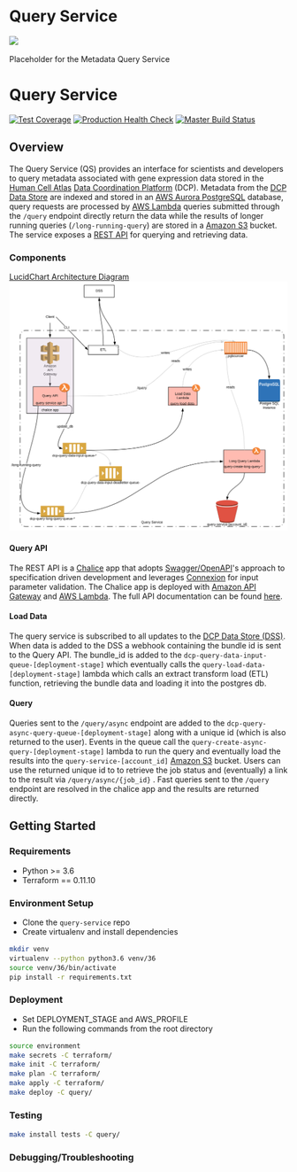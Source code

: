 # Query Service
[![](https://status.dev.data.humancellatlas.org/build/HumanCellAtlas/query-service/master.svg)](https://allspark.dev.data.humancellatlas.org/HumanCellAtlas/query-service/pipelines)

Placeholder for the Metadata Query Service

# Query Service
[![Test Coverage](https://codecov.io/gh/HumanCellAtlas/query-service/branch/master/graph/badge.svg)](https://codecov.io/gh/HumanCellAtlas/query-service)
[![Production Health Check](https://status.data.humancellatlas.org/service/query-service-prod.svg)]()
[![Master Build Status](https://status.dev.data.humancellatlas.org/build/HumanCellAtlas/metrics/master.svg)](https://allspark.dev.data.humancellatlas.org/HumanCellAtlas/query-service/commits/master)

## Overview

The Query Service (QS) provides an interface for scientists and developers to query metadata associated with gene 
expression data stored in the [Human Cell Atlas](https://staging.data.humancellatlas.org/) [Data Coordination
Platform](https://www.humancellatlas.org/data-sharing) (DCP). Metadata from the
[DCP Data Store](https://github.com/HumanCellAtlas/data-store) are indexed and stored in an [AWS Aurora PostgreSQL](add_url) 
database, query requests are  processed by [AWS Lambda](https://aws.amazon.com/lambda/)
queries submitted through the `/query` endpoint directly return the data while the results of longer running queries 
(`/long-running-query`) are stored in a [Amazon S3](https://aws.amazon.com/s3/) bucket. The service exposes a 
[REST API](https://query.staging.data.humancellatlas.org) for querying and retrieving
data.   
### Components

[LucidChart Architecture Diagram](https://www.lucidchart.com/invitations/accept/02e38662-6da1-48ad-87ac-0355bb3a03d8)
![alt text](query_arch.svg)


#### Query API

The REST API is a [Chalice](https://github.com/aws/chalice) app that adopts [Swagger/OpenAPI](https://swagger.io/)'s
approach to specification driven development and leverages [Connexion](https://github.com/zalando/connexion) for
input parameter validation. The Chalice app is deployed with [Amazon API Gateway](https://aws.amazon.com/api-gateway/)
and [AWS Lambda](https://aws.amazon.com/lambda/). The full API documentation can be found
[here](https://query.staging.data.humancellatlas.org).


#### Load Data

The query service is subscribed to all updates to the [DCP Data Store (DSS)](https://github.com/HumanCellAtlas/data-store). 
When data is added to the DSS a webhook containing the bundle id is sent to the Query API. The bundle_id is added to the
  `dcp-query-data-input-queue-[deployment-stage]` which eventually calls the `query-load-data-[deployment-stage]` lambda which calls an extract transform 
 load (ETL) function, retrieving the bundle data and loading it into the postgres db.

#### Query
Queries sent to the `/query/async` endpoint are added to the `dcp-query-async-query-queue-[deployment-stage]` along with a unique 
id (which is also returned to the user). Events in the queue call the `query-create-async-query-[deployment-stage]` lambda to run the 
query and eventually load the results into the `query-service-[account_id]` [Amazon S3](https://aws.amazon.com/s3/) 
bucket. Users can use the returned unique id to to retrieve the job status and (eventually) a link to the result via 
`/query/async/{job_id}` . Fast queries sent to the `/query` endpoint are resolved in the chalice app and the results 
are returned directly.


## Getting Started

### Requirements
- Python >= 3.6
- Terraform == 0.11.10
### Environment Setup
- Clone the `query-service` repo
- Create virtualenv and install dependencies
```bash
mkdir venv
virtualenv --python python3.6 venv/36
source venv/36/bin/activate
pip install -r requirements.txt
```
### Deployment
- Set DEPLOYMENT_STAGE and AWS_PROFILE
- Run the following commands from the root directory
```bash
source environment
make secrets -C terraform/
make init -C terraform/
make plan -C terraform/
make apply -C terraform/
make deploy -C query/
```

### Testing
```bash
make install tests -C query/
```

### Debugging/Troubleshooting

